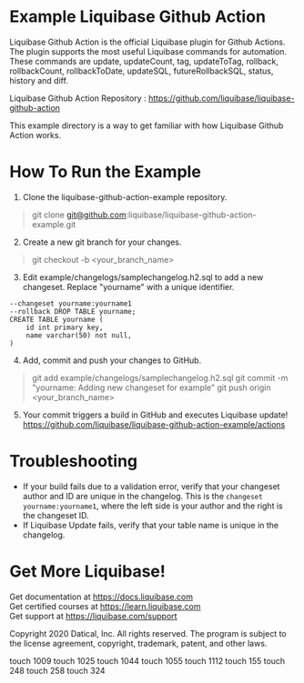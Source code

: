# Example Liquibase Github Action

Liquibase Github Action is the official Liquibase plugin for Github Actions. The plugin supports the most useful Liquibase commands for automation. These commands are update, updateCount, tag, updateToTag, rollback, rollbackCount, rollbackToDate, updateSQL, futureRollbackSQL, status, history and diff.

Liquibase Github Action Repository : https://github.com/liquibase/liquibase-github-action

This example directory is a way to get familiar with how Liquibase Github Action works. 

# How To Run the Example

1. Clone the liquibase-github-action-example repository.
> git clone git@github.com:liquibase/liquibase-github-action-example.git
2. Create a new git branch for your changes.
> git checkout -b <your_branch_name>
3. Edit example/changelogs/samplechangelog.h2.sql to add a new changeset. Replace "yourname" with a unique identifier.
```
--changeset yourname:yourname1
--rollback DROP TABLE yourname;
CREATE TABLE yourname (
    id int primary key,
    name varchar(50) not null,
)
```

4. Add, commit and push your changes to GitHub.
> git add example/changelogs/samplechangelog.h2.sql
> git commit -m "yourname: Adding new changeset for example"
> git push origin <your_branch_name>
5. Your commit triggers a build in GitHub and executes Liquibase update!
 https://github.com/liquibase/liquibase-github-action-example/actions
 
 # Troubleshooting
 * If your build fails due to a validation error, verify that your changeset author and ID are unique in the changelog. This is the `changeset yourname:yourname1`, where the left side is your author and the right is the changeset ID.
 * If Liquibase Update fails, verify that your table name is unique in the changelog.

# Get More Liquibase!
Get documentation at https://docs.liquibase.com      
Get certified courses at https://learn.liquibase.com  
Get support at https://liquibase.com/support         


Copyright 2020 Datical, Inc. All rights reserved. The program is subject to the 
license agreement, copyright, trademark, patent, and other laws.

touch 1009 
touch 1025 
touch 1044 
touch 1055 
touch 1112 
touch 155
touch 248
touch 258
touch 324



